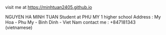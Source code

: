 visit me at https://minhtuan2405.github.io

NGUYEN HA MINH TUAN
Student at PHU MY 1 higher school 
Address : My Hoa - Phu My - Binh Dinh - Viet Nam 
contact me : +847181343 (vietnamese) 
